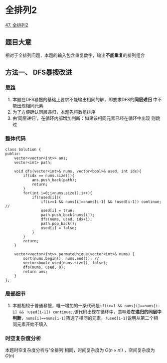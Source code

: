 # 全排列2

[47. 全排列2](https://leetcode.cn/problems/permutations-ii/description/)

## 题目大意
相对于全排列问题，本题的输入包含重复数字，输出**不能重复**的排列组合

## 方法一、 DFS暴搜改进

### 思路
1. 本题在DFS暴搜的基础上要求不能输出相同的解，即要求DFS的**同层递归**
   中不能出现相同元素
2. 为了方便确认同层递归，本题先将数组排序
3. 由‘同层递归’，在循环内部增加判断：如果该相同元素已经在循环中出现
   则跳过

### 整体代码
```
class Solution {
public:
    vector<vector<int>> ans;
    vector<int> path;

    void dfs(vector<int>& nums, vector<bool>& used, int idx){
        if(idx == nums.size()){
            ans.push_back(path);
            return;
        }
        for(int i=0;i<nums.size();i++){
            if(!used[i]){
                if(i>=1 && nums[i]==nums[i-1] && !used[i-1]) continue; //
                used[i] = true;
                path.push_back(nums[i]);
                dfs(nums, used, idx+1);
                path.pop_back();
                used[i] = false;
            }
        }
        return;
    }

    vector<vector<int>> permuteUnique(vector<int>& nums) {
        sort(nums.begin(), nums.end()); //
        vector<bool> used(nums.size(), false);
        dfs(nums, used, 0);
        return ans;
    }
};
```

### 局部细节
1. 本题相较于普通暴搜，唯一增加的一条代码是`if(i>=1 && nums[i]==nums[i-1] && !used[i-1]) continue;`.该代码出现在循环中，意味着**在递归的同层中判断**，`nums[i]==nums[i-1]`筛选了相同的元素，`!used[i-1]`说明从第二个相同元素开始不填入

### 时空复杂度分析
本题时空复杂度分析与'全排列'相同，时间复杂度为 $O(n \times n!)$ ，空间复杂度为 $O(n)$  
